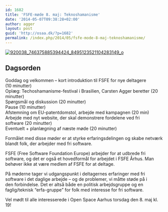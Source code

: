 ```yaml
---
id: 1682
title: 'FSFE-møde 8. maj: Teknoshamanisme'
date: '2014-05-07T09:38:28+02:00'
author: agger
layout: post
guid: 'http://osaa.dk/?p=1682'
permalink: /index.php/2014/05/fsfe-mode-8-maj-teknoshamanisme/
---
```


[![](https://www.osaa.dk//wp-uploads/2014/05/920038_746375885394424_8495123521104283149_o-1024x683.jpg "920038_746375885394424_8495123521104283149_o")](https://www.osaa.dk//wp-uploads/2014/05/920038_746375885394424_8495123521104283149_o-e1399448249583.jpg)

## Dagsorden

 Goddag og velkommen – kort introduktion til FSFE for nye deltagere  
(10 minutter)  
 Oplæg: Techoshamanisme-festival i Brasilien, Carsten Agger beretter (20  
minutter)  
 Spørgsmål og diskussion (20 minutter)  
 Pause (10 minutter)  
 Afstemning om EU-patentdomstol, arbejde med kampagnen (20 min)  
 Arbejde med nyt website, der skal demonstrere fordelene ved fri  
software (20 minutter)  
 Eventuelt + planlægning af næste møde (20 minutter)

Formålet med disse møder er at styrke erfaringsdelingen og skabe netværk  
blandt folk, der arbejder med fri software.

FSFE (Free Software Foundation Europe) arbejder for at udbrede fri  
software, og det er også et hovedformål for arbejdet i FSFE Århus. Man  
behøver ikke at være medlem af FSFE for at deltage.

På møderne tager vi udgangspunkt i deltagernes erfaringer med fri  
software i det daglige arbejde – og de problemer, vi måtte støde på i  
den forbindelse. Det er altså både en politisk arbejdsgruppe og en  
faglig/teknisk “erfa-gruppe” for folk med interesse for fri software.

Vel mødt til alle interesserede i Open Space Aarhus torsdag den 8. maj kl. 19!